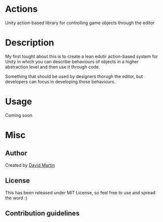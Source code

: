 # Actions

Unity action-based library for controlling game objects through the editor

# Description

My first tought about this is to create a lean edutir action-based system for Unity in which you can describe behaviours of objects in a higher abstraction level and then use it through code.

Something that should be used by designers thorugh the editor, but developers can focus in developing those behaviours.

# Usage

Coming soon

# Misc

## Author
Created by [David Martin](http://www.github.com/cerberillo)

## License
This has been released under MIT License, so feel free to use and spread the word :)

## Contribution guidelines
